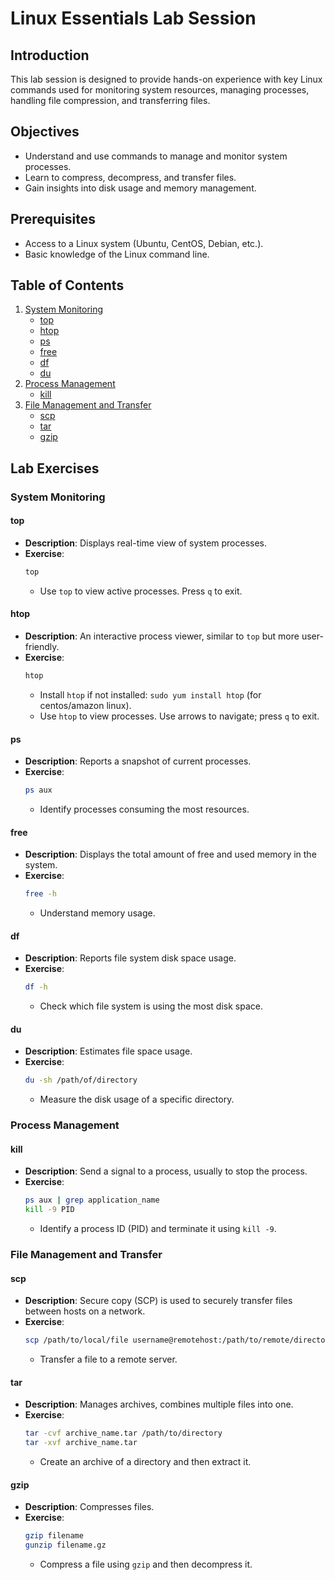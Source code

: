 # Linux Essentials Lab Session

## Introduction

This lab session is designed to provide hands-on experience with key Linux commands used for monitoring system resources, managing processes, handling file compression, and transferring files. 

## Objectives

- Understand and use commands to manage and monitor system processes.
- Learn to compress, decompress, and transfer files.
- Gain insights into disk usage and memory management.

## Prerequisites

- Access to a Linux system (Ubuntu, CentOS, Debian, etc.).
- Basic knowledge of the Linux command line.

## Table of Contents

1. [System Monitoring](#system-monitoring)
   - [top](#top)
   - [htop](#htop)
   - [ps](#ps)
   - [free](#free)
   - [df](#df)
   - [du](#du)
2. [Process Management](#process-management)
   - [kill](#kill)
3. [File Management and Transfer](#file-management-and-transfer)
   - [scp](#scp)
   - [tar](#tar)
   - [gzip](#gzip)

## Lab Exercises

### System Monitoring

#### top
- **Description**: Displays real-time view of system processes.
- **Exercise**:
  ```bash
  top
  ```
  - Use `top` to view active processes. Press `q` to exit.

#### htop
- **Description**: An interactive process viewer, similar to `top` but more user-friendly.
- **Exercise**:
  ```bash
  htop
  ```
  - Install `htop` if not installed: `sudo yum install htop` (for centos/amazon linux).
  - Use `htop` to view processes. Use arrows to navigate; press `q` to exit.

#### ps
- **Description**: Reports a snapshot of current processes.
- **Exercise**:
  ```bash
  ps aux
  ```
  - Identify processes consuming the most resources.

#### free
- **Description**: Displays the total amount of free and used memory in the system.
- **Exercise**:
  ```bash
  free -h
  ```
  - Understand memory usage.

#### df
- **Description**: Reports file system disk space usage.
- **Exercise**:
  ```bash
  df -h
  ```
  - Check which file system is using the most disk space.

#### du
- **Description**: Estimates file space usage.
- **Exercise**:
  ```bash
  du -sh /path/of/directory
  ```
  - Measure the disk usage of a specific directory.

### Process Management

#### kill
- **Description**: Send a signal to a process, usually to stop the process.
- **Exercise**:
  ```bash
  ps aux | grep application_name
  kill -9 PID
  ```
  - Identify a process ID (PID) and terminate it using `kill -9`.

### File Management and Transfer

#### scp
- **Description**: Secure copy (SCP) is used to securely transfer files between hosts on a network.
- **Exercise**:
  ```bash
  scp /path/to/local/file username@remotehost:/path/to/remote/directory
  ```
  - Transfer a file to a remote server.

#### tar
- **Description**: Manages archives, combines multiple files into one.
- **Exercise**:
  ```bash
  tar -cvf archive_name.tar /path/to/directory
  tar -xvf archive_name.tar
  ```
  - Create an archive of a directory and then extract it.

#### gzip
- **Description**: Compresses files.
- **Exercise**:
  ```bash
  gzip filename
  gunzip filename.gz
  ```
  - Compress a file using `gzip` and then decompress it.

